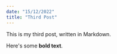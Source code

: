 ```yaml
--- 
date: "15/12/2022"
title: "Third Post"
---
```

This is my third post, written in Markdown.

Here's some __bold text__.
